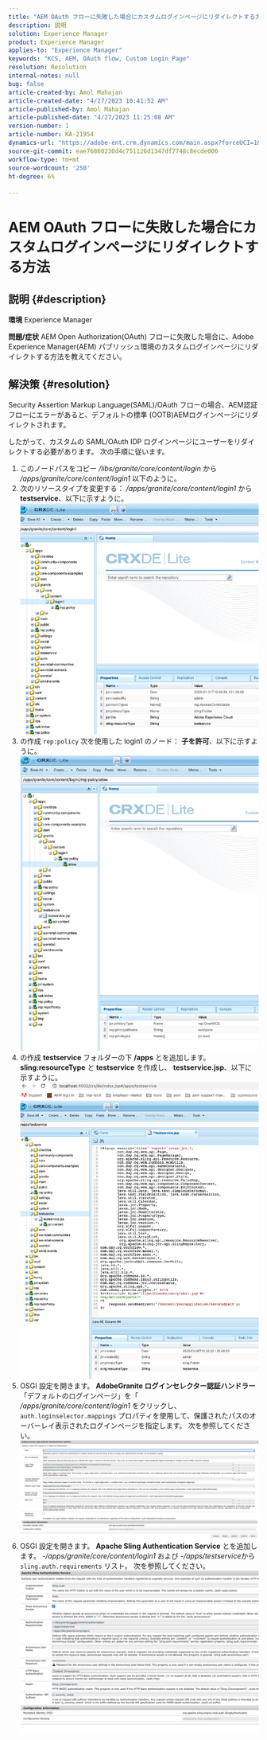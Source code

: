 ```yaml
---
title: "AEM OAuth フローに失敗した場合にカスタムログインページにリダイレクトする方法"
description: 説明
solution: Experience Manager
product: Experience Manager
applies-to: "Experience Manager"
keywords: "KCS, AEM, OAuth flow, Custom Login Page"
resolution: Resolution
internal-notes: null
bug: false
article-created-by: Amol Mahajan
article-created-date: "4/27/2023 10:41:52 AM"
article-published-by: Amol Mahajan
article-published-date: "4/27/2023 11:25:08 AM"
version-number: 1
article-number: KA-21954
dynamics-url: "https://adobe-ent.crm.dynamics.com/main.aspx?forceUCI=1&pagetype=entityrecord&etn=knowledgearticle&id=f721c418-e8e4-ed11-a7c7-6045bd006a22"
source-git-commit: eae76860230d4c751126d1347df7748c8ecde006
workflow-type: tm+mt
source-wordcount: '250'
ht-degree: 6%

---
```


# AEM OAuth フローに失敗した場合にカスタムログインページにリダイレクトする方法

## 説明 {#description}

<b>環境</b>
Experience Manager


<b>問題/症状</b>
AEM Open Authorization(OAuth) フローに失敗した場合に、Adobe Experience Manager(AEM) パブリッシュ環境のカスタムログインページにリダイレクトする方法を教えてください。


## 解決策 {#resolution}


Security Assertion Markup Language(SAML)/OAuth フローの場合、AEM認証フローにエラーがあると、デフォルトの標準 (OOTB)AEMログインページにリダイレクトされます。

したがって、カスタムの SAML/OAuth IDP ログインページにユーザーをリダイレクトする必要があります。 次の手順に従います。

1. このノードパスをコピー */libs/granite/core/content/login* から */apps/granite/core/content/login1* 以下のように。
2. 次のリソースタイプを変更する： */apps/granite/core/content/login1* から <b>testservice</b>、以下に示すように。![](assets/25e0ebb5-ede4-ed11-a7c7-6045bd006a22.png)
3. の作成 `rep:policy` 次を使用した login1 のノード： <b>子を許可</b>、以下に示すように。![](assets/cc0347ce-ede4-ed11-a7c7-6045bd006a22.png)
4. の作成 <b>testservice</b> フォルダーの下 <b>/apps</b> とを追加します。 <b>sling:resourceType</b> と <b>testservice</b> を作成し、 <b>testservice.jsp</b>、以下に示すように。![](assets/aec657e1-ede4-ed11-a7c7-6045bd006a22.png)
5. OSGI 設定を開きます。 <b>AdobeGranite ログインセレクター認証ハンドラー</b> 「デフォルトのログインページ」を「 */apps/granite/core/content/login1* をクリックし、 `auth.loginselector.mappings` プロパティを使用して、保護されたパスのオーバーレイ表示されたログインページを指定します。 次を参照してください。![](assets/b45869f6-ede4-ed11-a7c7-6045bd006a22.png)
6. OSGI 設定を開きます。 <b>Apache Sling Authentication Service</b> とを追加します。 *-/apps/granite/core/content/login1* および *-/apps/testservice*&#x200B;から `sling.auth.requirements` リスト。 次を参照してください。![](assets/494fad08-eee4-ed11-a7c7-6045bd006a22.png)

